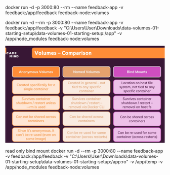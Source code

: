 docker run -d -p 3000:80 --rm --name feedback-app -v feedback:/app/feedback feedback-node:volumes

docker run -d --rm -p 3000:80 --name feedback-app -v feedback:/app/feedback -v "C:\Users\User\Downloads\data-volumes-01-starting-setup\data-volumes-01-starting-setup:/app" -v /app/node_modules feedback-node:volumes


![alt text](image.png)

read only bind mount
docker run -d --rm -p 3000:80 --name feedback-app -v feedback:/app/feedback -v "C:\Users\User\Downloads\data-volumes-01-starting-setup\data-volumes-01-starting-setup:/app:ro" -v /app/temp -v /app/node_modules feedback-node:volumes